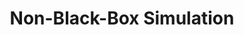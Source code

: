 ---
layout: page
title: Non-Black-Box Simulation
pdf: /assets/pdf/Non-Black-Box_Simulation.pdf
contents: 
    - Course project of <i>Fundamentals of Cryptography</i>.
    - A review for the paper <a href = "https://www.boazbarak.org/Papers/nonbb.pdf"><i>How to Go Beyond the Black-Box Simulation Barrier</i></a>.
    - Learned how to take advantage of knowing the malicious verifier's code.
    - Gained a better understanding of Zero-Knowledge Proof.
importance: 2
category: course
---